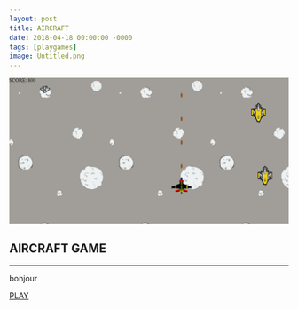 ```yaml
---
layout: post
title: AIRCRAFT 
date: 2018-04-18 00:00:00 -0000
tags: [playgames]
image: Untitled.png
---
```

<img class="img-fluid" src="assets/img/Untitled.png" alt="">
<div style="text-align: center;">
</div>
<div class="portfolio-modal mfp-hide" id="portfolio-modal-2">
      <div class="portfolio-modal-dialog bg-white">
      <div class="container text-center">
          <div class="row">
            <div class="col-lg-8 mx-auto">
              <h2 class="text-secondary text-uppercase mb-0">AIRCRAFT GAME</h2>
              <hr class="star-dark mb-5">
             <p class="mb-5">bonjour</p>
              <a href="/gamefly/index.html" class="btn btn-primary btn-lg active" role="button" aria-pressed="true">PLAY</a>
            </div>
          </div>
        </div>
      </div>
    </div>


